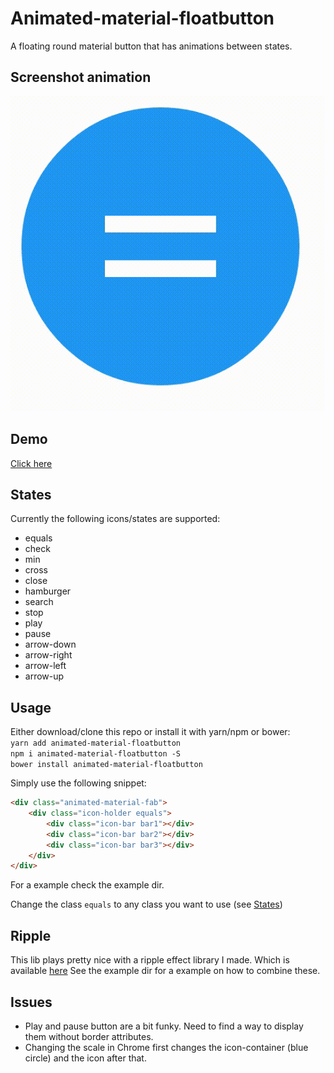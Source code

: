 # Animated-material-floatbutton
A floating round material button that has animations between states.

## Screenshot animation
![Animation](example/screenshot.gif)

## Demo
[Click here](http://dirkjanwassink.nl/button)

## States
Currently the following icons/states are supported:
* equals
* check 
* min
* cross
* close
* hamburger
* search
* stop
* play
* pause
* arrow-down
* arrow-right
* arrow-left
* arrow-up

## Usage
Either download/clone this repo or install it with yarn/npm or bower:<br>
`yarn add animated-material-floatbutton`<br>
`npm i animated-material-floatbutton -S`<br>
`bower install animated-material-floatbutton`

Simply use the following snippet:

```html
<div class="animated-material-fab">
    <div class="icon-holder equals">
        <div class="icon-bar bar1"></div>
        <div class="icon-bar bar2"></div>
        <div class="icon-bar bar3"></div>
    </div>
</div>
```

For a example check the example dir.

Change the class `equals` to any class you want to use (see [States](#states))

## Ripple
This lib plays pretty nice with a ripple effect library I made. Which is available [here](https://github.com/DJWassink/simple-ripple)
See the example dir for a example on how to combine these.

## Issues
* Play and pause button are a bit funky. Need to find a way to display them without border attributes.
* Changing the scale in Chrome first changes the icon-container (blue circle) and the icon after that.
